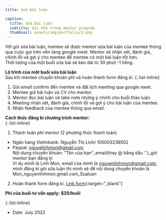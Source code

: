 ```yaml
---
title: Sửa bài luận

caption:
  title: Sửa bài luận
  subtitle: Gói nhỏ trong mentor program
  thumbnail: assets/img/portfolio/3.png
---
```

Với gói sửa bài luận, mentee sẽ được mentor sửa bài luận của mentee thông qua cuộc gọi trên nền tảng google meet. Mentor sẽ nhận xét, đánh giá, chỉnh lỗi và gợi ý cho mentee để mentee có một bài luận tốt hơn. 
<br/> Thời lượng của một buổi sửa bài sẽ kéo dài từ 30 phút -1 tiếng. 

**Lộ trình của một buổi sửa bài luận** 
<br/>Sau khi mentee chuyển khoản phí và hoàn thành form đăng kí. 
{:.list-inline}
1. Gửi email confirm đến mentee và đặt lịch meeting qua google meet.
2. Mentee gửi bài luận và CV cho mentor. 
3. Mentor đọc bài luận và take note những ý chính cho buổi thảo luận. 
4. Meeting nhận xét, đánh giá, chỉnh lỗi và gợi ý cho bài luận của mentee. 
5. Nhận feedback của mentee thông qua email.

**Cách thức đăng kí chương trình mentor:**  
{:.list-inline}
1. Thanh toán phí mentor (2 phương thức thanh toán)
- Ngân hàng Vietinbank: Nguyễn Thị Linh/ 105003238502
- Paypal: nguyelinhmon@gmail.com
<br />Nội dung chuyển khoản: "Tên của bạn"_email(thay @ bằng dấu '.')_gói mentor bạn đăng kí
<br />Ví dụ mình là Linh Mon, email của mình là nguyenlinhmon@gmail.com, mình đăng kí gói sửa luận thì mình sẽ để nội dung chuyển khoản là Mon_nguyenlinhmon.gmail.com_Sualuan
2. Hoàn thành form đăng kí. [Link form](https://forms.gle/vb5613wWEQbNrDnU6){:target="_blank"}

**Phí của buổi tư vấn apply: $20/buổi**

{:.list-inline}
- Date: July 2022


